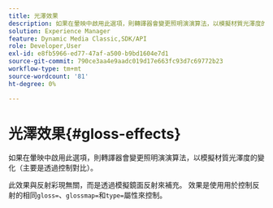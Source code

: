 ```yaml
---
title: 光澤效果
description: 如果在暈映中啟用此選項，則轉譯器會變更照明演演算法，以模擬材質光澤度的變化（主要是透過控制對比）。
solution: Experience Manager
feature: Dynamic Media Classic,SDK/API
role: Developer,User
exl-id: e8fb5966-ed77-47af-a500-b9bd1604e7d1
source-git-commit: 790ce3aa4e9aadc019d17e663fc93d7c69772b23
workflow-type: tm+mt
source-wordcount: '81'
ht-degree: 0%

---
```


# 光澤效果{#gloss-effects}

如果在暈映中啟用此選項，則轉譯器會變更照明演演算法，以模擬材質光澤度的變化（主要是透過控制對比）。

此效果與反射彩現無關，而是透過模擬鏡面反射來補充。 效果是使用用於控制反射的相同`gloss=`、`glossmap=`和`type=`屬性來控制。
